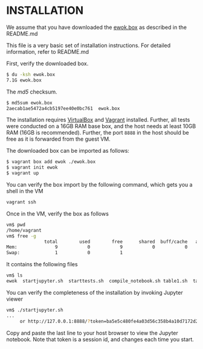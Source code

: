 # INSTALLATION

We assume that you have downloaded the
[ewok.box](https://zenodo.org/record/4455546)
as described in the README.md

This file is a very basic set of installation instructions. For detailed
information, refer to README.md

First, verify the downloaded box.

```bash
$ du -ksh ewok.box
7.1G ewok.box
```

The _md5_ checksum.

```bash
$ md5sum ewok.box
2aecab1ae5472a4cb5197ee40e0bc761  ewok.box
```

The installation requires [VirtualBox](https://www.virtualbox.org/) and [Vagrant](https://www.vagrantup.com/)
installed. Further, all tests were conducted on a 16GB RAM base box, and the
host needs at least 10GB RAM (16GB is recommended). Further, the port `8888`
in the host should be free as it is forwarded from the guest VM.

The downloaded box can be imported as follows:

```bash
$ vagrant box add ewok ./ewok.box
$ vagrant init ewok
$ vagrant up
```

You can verify the box import by the following command, which gets you a shell
in the VM

```bash
vagrant ssh
```

Once in the VM, verify the box as follows 

```bash
vm$ pwd
/home/vagrant
vm$ free -g
              total        used        free      shared  buff/cache   available
Mem:              9           0           9           0           0           9
Swap:             1           0           1
```

It contains the following files

```bash
vm$ ls
ewok  startjupyter.sh  starttests.sh  compile_notebook.sh table1.sh  table2.sh
```

You can verify the completeness of the installation by invoking Jupyter viewer

```bash
vm$ ./startjupyter.sh
...
     or http://127.0.0.1:8888/?token=ba5e5c480fe4a03d56c358b4a10d7172d2b19ff4537be55e
```

Copy and paste the last line to your host browser to view the Jupyter notebook.
Note that token is a session id, and changes each time you start.

